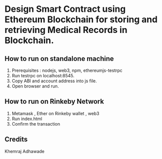 # Design Smart Contract using Ethereum Blockchain for storing and retrieving Medical Records in Blockchain.

## How to run on standalone machine
1. Prerequisites : nodejs, web3, npm, ethereumjs-testrpc
2. Run testrpc on localhost:8545.
3. Copy ABI and account address into js file.
4. Open browser and run.

## How to run on Rinkeby Network
1. Metamask , Ether on Rinkeby wallet , web3 
2. Run index.html 
3. Confirm the transaction

## Credits
Khemraj Adhawade
